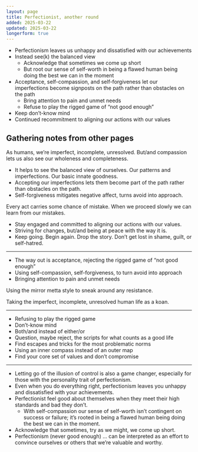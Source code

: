 ```yaml
---
layout: page
title: Perfectionist, another round
added: 2025-03-22
updated: 2025-03-22
longerform: true
---
```


- Perfectionism leaves us unhappy and dissatisfied with our achievements
- Instead see(k) the balanced view
    - Acknowledge that sometimes we come up short
    - But root our sense of self-worth in being a flawed human being doing the best we can in the moment
- Acceptance, self-compassion, and self-forgiveness let our imperfections become signposts on the path rather than obstacles on the path
    - Bring attention to pain and unmet needs
    - Refuse to play the rigged game of “not good enough”
- Keep don’t-know mind
- Continued recommitment to aligning our actions with our values

## Gathering notes from other pages

As humans, we’re imperfect, incomplete, unresolved. But/and compassion lets us also see our wholeness and completeness.

- It helps to see the balanced view of ourselves. Our patterns and imperfections. Our basic innate goodness.
- Accepting our imperfections lets them become part of the path rather than obstacles on the path.
- Self-forgiveness mitigates negative affect, turns avoid into approach.

Every act carries some chance of mistake. When we proceed slowly we can learn from our mistakes.

- Stay engaged and committed to aligning our actions with our values.
- Striving for changes, but/and being at peace with the way it is.
- Keep going. Begin again. Drop the story. Don’t get lost in shame, guilt, or self-hatred.

---

- The way out is acceptance, rejecting the rigged game of “not good enough”
- Using self-compassion, self-forgiveness, to turn avoid into approach
- Bringing attention to pain and unmet needs

Using the mirror metta style to sneak around any resistance.

Taking the imperfect, incomplete, unresolved human life as a koan.

---

- Refusing to play the rigged game
- Don’t-know mind
- Both/and instead of either/or
- Question, maybe reject, the scripts for what counts as a good life
- Find escapes and tricks for the most problematic norms
- Using an inner compass instead of an outer map
- Find your core set of values and don’t compromise

---

- Letting go of the illusion of control is also a game changer, especially for those with the personality trait of perfectionism.
- Even when you do everything right, perfectionism leaves you unhappy and dissatisfied with your achievements.
- Perfectionist feel good about themselves when they meet their high standards and bad they don’t. 
    - With self-compassion our sense of self-worth isn’t contingent on success or failure; it’s rooted in being a flawed human being doing the best we can in the moment.
- Acknowledge that sometimes, try as we might, we come up short.
- Perfectionism (never good enough) … can be interpreted as an effort to convince ourselves or others that we’re valuable and worthy.
